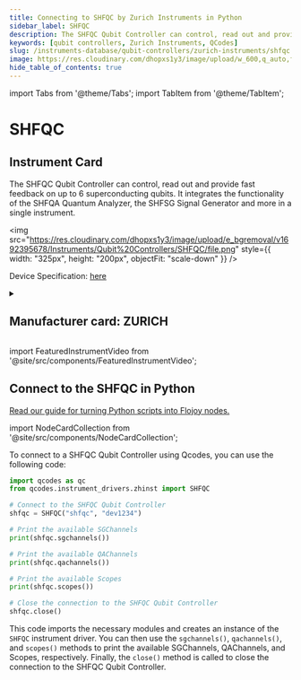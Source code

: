 ```yaml
---
title: Connecting to SHFQC by Zurich Instruments in Python
sidebar_label: SHFQC
description: The SHFQC Qubit Controller can control, read out and provide fast feedback on up to 6 superconducting qubits. It integrates the functionality of the SHFQA Quantum Analyzer, the SHFSG Signal Generator and more in a single instrument.
keywords: [qubit controllers, Zurich Instruments, QCodes]
slug: /instruments-database/qubit-controllers/zurich-instruments/shfqc
image: https://res.cloudinary.com/dhopxs1y3/image/upload/w_600,q_auto,f_auto/e_bgremoval/v1692395678/Instruments/Qubit%20Controllers/SHFQC/file.jpg
hide_table_of_contents: true
---
```


import Tabs from '@theme/Tabs';
import TabItem from '@theme/TabItem';

# SHFQC

## Instrument Card

<div className="flex">

<div>

The SHFQC Qubit Controller can control, read out and provide fast feedback on up to 6 superconducting qubits. It integrates the functionality of the SHFQA Quantum Analyzer, the SHFSG Signal Generator and more in a single instrument.

</div>

<img src="https://res.cloudinary.com/dhopxs1y3/image/upload/e_bgremoval/v1692395678/Instruments/Qubit%20Controllers/SHFQC/file.png" style={{ width: "325px", height: "200px", objectFit: "scale-down" }} />

</div>

<div className="flex text-center">

<p>Device Specification: <a target="\_blank" href="https://docs.zhinst.com/pdf/ziSHFQC_UserManual.pdf">here</a></p>

</div>

<details style={{ marginTop: "15px"}}>
<summary><h2>Manufacturer card: ZURICH</h2></summary>

<img src="https://res.cloudinary.com/dhopxs1y3/image/upload/v1692806207/Instruments/Vendor%20Logos/Zurich_Instruments.png" style={{ width: "100%", height: "170px",objectFit: "scale-down" }} />

Zurich Instruments Ltd. is a privately owned company developing and selling advanced test and measurement instruments equipped with software for dynamic signal analysis.

<ul>
  <li>Headquarters: Switzerland</li>
  <li>Yearly Revenue (millions, USD): 38.0</li>
  <li>Vendor Website: <a href="https://www.zhinst.com/americas/en">here</a></li>
</ul>
</details>

import FeaturedInstrumentVideo from '@site/src/components/FeaturedInstrumentVideo';

<FeaturedInstrumentVideo category='QUBIT_CONTROLLERS' manufacturer='ZURICH'></FeaturedInstrumentVideo>


## Connect to the SHFQC in Python

[Read our guide for turning Python scripts into Flojoy nodes.](https://docs.flojoy.ai/contribution/blocks/custom-flojoy-block/)

import NodeCardCollection from '@site/src/components/NodeCardCollection';

<Tabs>

<TabItem value="Flojoy" label="Flojoy" className="flojoy-instrument-tabs">

<NodeCardCollection category='QUBIT_CONTROLLERS' manufacturer='ZURICH'></NodeCardCollection>

</TabItem>
<TabItem value="QCodes" label="QCodes">

To connect to a SHFQC Qubit Controller using Qcodes, you can use the following code:

```python
import qcodes as qc
from qcodes.instrument_drivers.zhinst import SHFQC

# Connect to the SHFQC Qubit Controller
shfqc = SHFQC("shfqc", "dev1234")

# Print the available SGChannels
print(shfqc.sgchannels())

# Print the available QAChannels
print(shfqc.qachannels())

# Print the available Scopes
print(shfqc.scopes())

# Close the connection to the SHFQC Qubit Controller
shfqc.close()
```

This code imports the necessary modules and creates an instance of the `SHFQC` instrument driver. You can then use the `sgchannels()`, `qachannels()`, and `scopes()` methods to print the available SGChannels, QAChannels, and Scopes, respectively. Finally, the `close()` method is called to close the connection to the SHFQC Qubit Controller.

</TabItem>
</Tabs>
